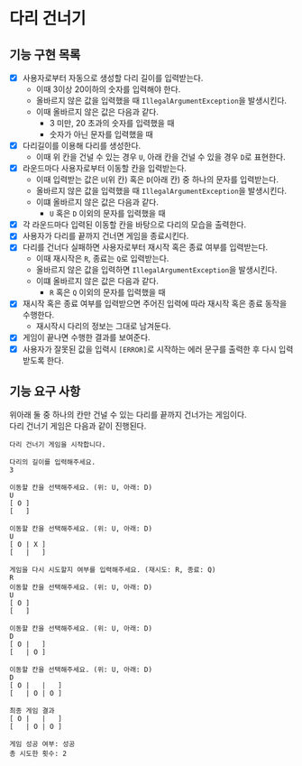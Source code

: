 # 다리 건너기

## 기능 구현 목록
-[x] 사용자로부터 자동으로 생성할 다리 길이를 입력받는다.
  - 이때 3이상 20이하의 숫자를 입력해야 한다.
  - 올바르지 않은 값을 입력했을 때 `IllegalArgumentException`을 발생시킨다.
  - 이때 올바르지 않은 값은 다음과 같다.
    - 3 미만, 20 초과의 숫자를 입력했을 때
    - 숫자가 아닌 문자를 입력했을 때
-[x] 다리길이를 이용해 다리를 생성한다.
  - 이때 위 칸을 건널 수 있는 경우 `U`, 아래 칸을 건널 수 있을 경우 `D`로 표현한다.
-[x] 라운드마다 사용자로부터 이동할 칸을 입력받는다.
  - 이때 입력받는 값은 `U`(위 칸) 혹은 `D`(아래 칸) 중 하나의 문자를 입력받는다.
  - 올바르지 않은 값을 입력했을 때 `IllegalArgumentException`을 발생시킨다.
  - 이떄 올바르지 않은 값은 다음과 같다.
    - `U` 혹은 `D` 이외의 문자를 입력했을 때
-[x] 각 라운드마다 입력된 이동할 칸을 바탕으로 다리의 모습을 출력한다.
-[x] 사용자가 다리를 끝까지 건너면 게임을 종료시킨다.
-[x] 다리를 건너다 실패하면 사용자로부터 재시작 혹은 종료 여부를 입력받는다.
  - 이때 재시작은 `R`, 종료는 `Q`로 입력받는다.
  - 올바르지 않은 값을 입력하면 `IllegalArgumentException`을 발생시킨다.
  - 이떄 올바르지 않은 값은 다음과 같다.
    - `R` 혹은 `Q` 이외의 문자를 입력했을 때
-[x] 재시작 혹은 종료 여부를 입력받으면 주어진 입력에 따라 재시작 혹은 종료 동작을 수행한다.
  - 재시작시 다리의 정보는 그대로 남겨둔다.
-[x] 게임이 끝나면 수행한 결과를 보여준다.
-[x] 사용자가 잘못된 값을 입력시 `[ERROR]`로 시작하는 에러 문구를 출력한 후 다시 입력받도록 한다. 

## 기능 요구 사항
위아래 둘 중 하나의 칸만 건널 수 있는 다리를 끝까지 건너가는 게임이다.<br>
다리 건너기 게임은 다음과 같이 진행된다.

```
다리 건너기 게임을 시작합니다.

다리의 길이를 입력해주세요.
3

이동할 칸을 선택해주세요. (위: U, 아래: D)
U
[ O ]
[   ]

이동할 칸을 선택해주세요. (위: U, 아래: D)
U
[ O | X ]
[   |   ]

게임을 다시 시도할지 여부를 입력해주세요. (재시도: R, 종료: Q)
R
이동할 칸을 선택해주세요. (위: U, 아래: D)
U
[ O ]
[   ]

이동할 칸을 선택해주세요. (위: U, 아래: D)
D
[ O |   ]
[   | O ]

이동할 칸을 선택해주세요. (위: U, 아래: D)
D
[ O |   |   ]
[   | O | O ]

최종 게임 결과
[ O |   |   ]
[   | O | O ]

게임 성공 여부: 성공
총 시도한 횟수: 2
```